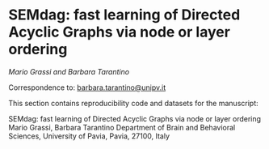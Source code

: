 # SEMdag: fast learning of Directed Acyclic Graphs via node or layer ordering

*Mario Grassi and Barbara Tarantino*

Correspondence to: barbara.tarantino@unipv.it


This section contains reproducibility code and datasets for the manuscript:

SEMdag: fast learning of Directed Acyclic Graphs via node or layer ordering
Mario Grassi, Barbara Tarantino
Department of Brain and Behavioral Sciences, University of Pavia, Pavia, 27100, Italy
